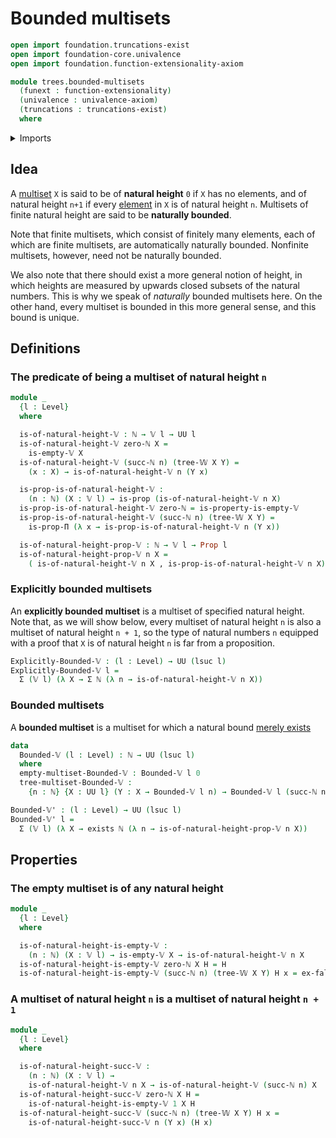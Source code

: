 # Bounded multisets

```agda
open import foundation.truncations-exist
open import foundation-core.univalence
open import foundation.function-extensionality-axiom

module trees.bounded-multisets
  (funext : function-extensionality)
  (univalence : univalence-axiom)
  (truncations : truncations-exist)
  where
```

<details><summary>Imports</summary>

```agda
open import elementary-number-theory.natural-numbers

open import foundation.dependent-pair-types
open import foundation.dependent-products-propositions funext
open import foundation.empty-types funext univalence truncations
open import foundation.existential-quantification funext univalence truncations
open import foundation.propositions funext univalence
open import foundation.universe-levels

open import trees.empty-multisets funext univalence truncations
open import trees.multisets funext univalence truncations
open import trees.w-types funext univalence truncations
```

</details>

## Idea

A [multiset](trees.multisets.md) `X` is said to be of **natural height** `0` if
`X` has no elements, and of natural height `n+1` if every
[element](trees.elementhood-relation-w-types.md) in `X` is of natural height
`n`. Multisets of finite natural height are said to be **naturally bounded**.

Note that finite multisets, which consist of finitely many elements, each of
which are finite multisets, are automatically naturally bounded. Nonfinite
multisets, however, need not be naturally bounded.

We also note that there should exist a more general notion of height, in which
heights are measured by upwards closed subsets of the natural numbers. This is
why we speak of _naturally_ bounded multisets here. On the other hand, every
multiset is bounded in this more general sense, and this bound is unique.

## Definitions

### The predicate of being a multiset of natural height `n`

```agda
module _
  {l : Level}
  where

  is-of-natural-height-𝕍 : ℕ → 𝕍 l → UU l
  is-of-natural-height-𝕍 zero-ℕ X =
    is-empty-𝕍 X
  is-of-natural-height-𝕍 (succ-ℕ n) (tree-𝕎 X Y) =
    (x : X) → is-of-natural-height-𝕍 n (Y x)

  is-prop-is-of-natural-height-𝕍 :
    (n : ℕ) (X : 𝕍 l) → is-prop (is-of-natural-height-𝕍 n X)
  is-prop-is-of-natural-height-𝕍 zero-ℕ = is-property-is-empty-𝕍
  is-prop-is-of-natural-height-𝕍 (succ-ℕ n) (tree-𝕎 X Y) =
    is-prop-Π (λ x → is-prop-is-of-natural-height-𝕍 n (Y x))

  is-of-natural-height-prop-𝕍 : ℕ → 𝕍 l → Prop l
  is-of-natural-height-prop-𝕍 n X =
    ( is-of-natural-height-𝕍 n X , is-prop-is-of-natural-height-𝕍 n X)
```

### Explicitly bounded multisets

An **explicitly bounded multiset** is a multiset of specified natural height.
Note that, as we will show below, every multiset of natural height `n` is also a
multiset of natural height `n + 1`, so the type of natural numbers `n` equipped
with a proof that `X` is of natural height `n` is far from a proposition.

```agda
Explicitly-Bounded-𝕍 : (l : Level) → UU (lsuc l)
Explicitly-Bounded-𝕍 l =
  Σ (𝕍 l) (λ X → Σ ℕ (λ n → is-of-natural-height-𝕍 n X))
```

### Bounded multisets

A **bounded multiset** is a multiset for which a natural bound
[merely exists](foundation.existential-quantification.md)

```agda
data
  Bounded-𝕍 (l : Level) : ℕ → UU (lsuc l)
  where
  empty-multiset-Bounded-𝕍 : Bounded-𝕍 l 0
  tree-multiset-Bounded-𝕍 :
    {n : ℕ} {X : UU l} (Y : X → Bounded-𝕍 l n) → Bounded-𝕍 l (succ-ℕ n)

Bounded-𝕍' : (l : Level) → UU (lsuc l)
Bounded-𝕍' l =
  Σ (𝕍 l) (λ X → exists ℕ (λ n → is-of-natural-height-prop-𝕍 n X))
```

## Properties

### The empty multiset is of any natural height

```agda
module _
  {l : Level}
  where

  is-of-natural-height-is-empty-𝕍 :
    (n : ℕ) (X : 𝕍 l) → is-empty-𝕍 X → is-of-natural-height-𝕍 n X
  is-of-natural-height-is-empty-𝕍 zero-ℕ X H = H
  is-of-natural-height-is-empty-𝕍 (succ-ℕ n) (tree-𝕎 X Y) H x = ex-falso (H x)
```

### A multiset of natural height `n` is a multiset of natural height `n + 1`

```agda
module _
  {l : Level}
  where

  is-of-natural-height-succ-𝕍 :
    (n : ℕ) (X : 𝕍 l) →
    is-of-natural-height-𝕍 n X → is-of-natural-height-𝕍 (succ-ℕ n) X
  is-of-natural-height-succ-𝕍 zero-ℕ X H =
    is-of-natural-height-is-empty-𝕍 1 X H
  is-of-natural-height-succ-𝕍 (succ-ℕ n) (tree-𝕎 X Y) H x =
    is-of-natural-height-succ-𝕍 n (Y x) (H x)
```

